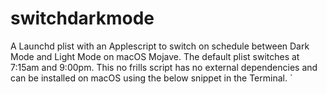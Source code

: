 # switchdarkmode
A Launchd plist with an Applescript to switch on schedule between Dark Mode and Light Mode on macOS Mojave.  The default plist switches at 7:15am and 9:00pm.  This no frills script has no external dependencies and can be installed on macOS using the below snippet in the Terminal.
`
